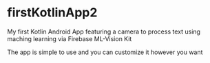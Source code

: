 # firstKotlinApp2
My first Kotlin Android App featuring a camera to process text using maching learning via Firebase ML-Vision Kit

The app is simple to use and you can customize it however you want

